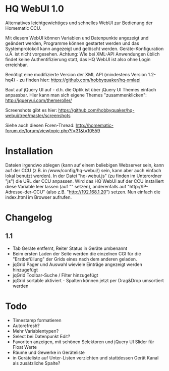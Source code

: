 HQ WebUI 1.0
============
Alternatives leichtgewichtiges und schnelles WebUI zur Bedienung der Homematic CCU.

Mit diesem WebUI können Variablen und Datenpunkte angezeigt und geändert werden, Programme können gestartet werden und das Systemprotokoll kann angezeigt und gelöscht werden. Geräte-Konfiguration u.Ä. ist nicht vorgesehen. Achtung: Wie bei XML-API Anwendungen üblich findet keine Authentifizierung statt, das HQ WebUI ist also ohne Login erreichbar.

Benötigt eine modifizierte Version der XML API (mindestens Version 1.2-hq4) - zu finden hier: https://github.com/hobbyquaker/hq-xmlapi

Baut auf jQuery UI auf - d.h. die Optik ist über jQuery UI Themes einfach anpassbar. Hier kann man sich eigene Themes "zusammenklicken": http://jqueryui.com/themeroller/

Screenshots gibt es hier: https://github.com/hobbyquaker/hq-webui/tree/master/screenshots

Siehe auch diesen Foren-Thread: http://homematic-forum.de/forum/viewtopic.php?f=31&t=10559

Installation
============
Dateien irgendwo ablegen (kann auf einem beliebigen Webserver sein, kann auf der CCU (z.B. in /www/config/hq-webui/) sein, kann aber auch einfach lokal benutzt werden).
In der Datei "hq-webui.js" (zu finden im Unterordner "js") die URL der CCU anpassen. Wird das HQ WebUI auf der CCU installiert diese Variable leer lassen (auf "" setzen), anderenfalls auf "http://IP-Adresse-der-CCU" (also z.B. "http://192.168.1.20") setzen. Nun einfach die index.html im Browser aufrufen.



Changelog
=========

1.1
---
* Tab Geräte entfernt, Reiter Status in Geräte umbenannt
* Beim ersten Laden der Seite werden die einzelnen CGI für die "Erstbefüllung" der Grids eines nach dem anderen geladen.
* jqGrid Pager und Auswahl wieviele Einträge angezeigt werden hinzugefügt
* jqGrid Toolbar-Suche / Filter hinzugefügt
* jqGrid sortable aktiviert - Spalten können jetzt per Drag&Drop umsortiert werden


Todo
====
* Timestamp formatieren
* Autorefresh?
* Mehr Variablentypen?
* Select bei Datenpunkt Edit?
* Favoriten anzeigen, mit schönen Selektoren und jQuery UI Slider für Float Werte
* Räume und Gewerke in Geräteliste
* in Geräteliste auf Unter-Listen verzichten und stattdessen Gerät Kanal als zusätzliche Spalte?
